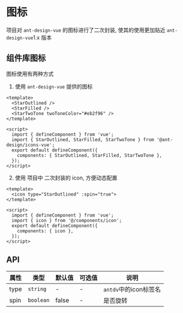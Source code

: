# 图标

项目对 `ant-design-vue` 的图标进行了二次封装, 使其的使用更加贴近 `ant-design-vue`1.x 版本

## 组件库图标
图标使用有两种方式

1. 使用 `ant-design-vue` 提供的图标

```vue
<template>
  <StarOutlined />
  <StarFilled />
  <StarTwoTone twoToneColor="#eb2f96" />
</template>

<script>
  import { defineComponent } from 'vue';
  import { StarOutlined, StarFilled, StarTwoTone } from '@ant-design/icons-vue';
  export default defineComponent({
    components: { StarOutlined, StarFilled, StarTwoTone },
  });
</script>
```

2. 使用 项目中 二次封装的 icon, 方便动态配置

```vue
<template>
  <icon type="StarOutlined" :spin="true">
</template>

<script>
  import { defineComponent } from 'vue';
  import { icon } from '@/components/icon';
  export default defineComponent({
    components: { icon },
  });
</script>
```

## API
| 属性   | 类型    | 默认值 | 可选值 | 说明      |
| ------ | ------ | ------ | ---- | ----------- |
| type | `string` | -      |  -   | `antdv`中的icon标签名 |
| spin  |  `boolean` |  false      | -      | 是否旋转  |